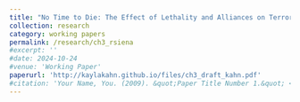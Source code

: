 ```yaml
---
title: "No Time to Die: The Effect of Lethality and Alliances on Terrorist Group Survival"
collection: research
category: working papers
permalink: /research/ch3_rsiena
#excerpt: ''
#date: 2024-10-24
#venue: 'Working Paper'
paperurl: 'http://kaylakahn.github.io/files/ch3_draft_kahn.pdf'
#citation: 'Your Name, You. (2009). &quot;Paper Title Number 1.&quot; <i>Journal 1</i>. 1(1).'
---
```

